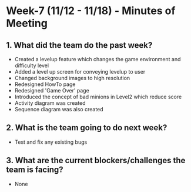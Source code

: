 # Week-7 (11/12 - 11/18) - Minutes of Meeting

## 1.  What did the team do the past week?
* Created a levelup feature which changes the game environment and difficulty level
* Added a level up screen for conveying levelup to user
* Changed background images to high resolution
* Redesigned HowTo page
* Redesigned 'Game Over' page
* Introduced the concept of bad minions in Level2 which reduce score
* Activity diagram was created 
* Sequence diagram was also created 

## 2.  What is the team going to do next week?
* Test and fix any existing bugs


## 3.  What are the current blockers/challenges the team is facing?
* None
